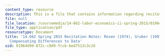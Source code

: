 ```yaml
---
content_type: resource
description: This is a file that contains information regarding recitation 8.
file: null
file_location: /coursemedia/14-662-labor-economics-ii-spring-2015/01964d99872cc8d9fccbbed7513c3c2d_MIT14_662S15_Recitation8.pdf
file_type: application/pdf
resourcetype: Document
title: '14.662 Spring 2015 Recitation Notes: Rosen (1974), Gruber (1997), and Bringing
  Compensating Differences to Data'
uid: 01964d99-872c-c8d9-fccb-bed7513c3c2d
---
```

